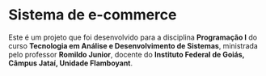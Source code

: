 # Sistema de e-commerce

Este é um projeto que foi desenvolvido para a disciplina **Programação I** do curso **Tecnologia em Análise e Desenvolvimento de Sistemas**, ministrada pelo professor **Romildo Junior**, docente do **Instituto Federal de Goiás, Câmpus Jataí, Unidade Flamboyant**.
